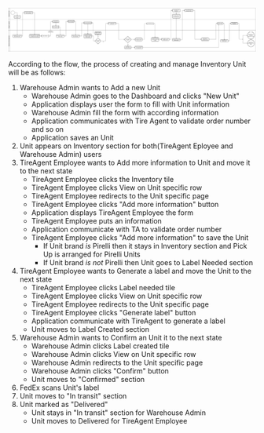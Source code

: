 ![Flow chart for warehouse.](../../data/WP_flowchart.drawio.png)

According to the flow, the process of creating and manage Inventory Unit will be as follows:

1. Warehouse Admin wants to Add a new Unit
    - Warehouse Admin goes to the Dashboard and clicks "New Unit"
    - Application displays user the form to fill with Unit information
    - Warehouse Admin fill the form with according information
    - Application communicates with Tire Agent to validate order number and so on
    - Application saves an Unit
2. Unit appears on Inventory section for both(TireAgent Eployee and Warehouse Admin) users
3. TireAgent Employee wants to Add more information to Unit and move it to the next state
    - TireAgent Employee clicks the Inventory tile
    - TireAgent Employee clicks View on Unit specific row
    - TireAgent Employee redirects to the Unit specific page
    - TireAgent Employee clicks "Add more information" button
    - Application displays TireAgent Employee the form
    - TireAgent Employee puts an information
    - Application communicate with TA to validate order number
    - TireAgent Employee clicks "Add more information" to save the Unit
        * If Unit brand *is* Pirelli then it stays in Inventory section and Pick Up is arranged for Pirelli Units
        * If Unit brand *is not* Pirelli then Unit goes to Label Needed section
4. TireAgent Employee wants to Generate a label and move the Unit to the next state
    - TireAgent Employee clicks Label needed tile
    - TireAgent Employee clicks View on Unit specific row
    - TireAgent Employee redirects to the Unit specific page
    - TireAgent Employee clicks "Generate label" button
    - Application communicate with TireAgent to generate a label
    - Unit moves to Label Created section
5. Warehouse Admin wants to Confirm an Unit it to the next state
    - Warehouse Admin clicks Label created tile
    - Warehouse Admin clicks View on Unit specific row
    - Warehouse Admin redirects to the Unit specific page
    - Warehouse Admin clicks "Confirm" button
    - Unit moves to "Confirmed" section
6. FedEx scans Unit's label
7. Unit moves to "In transit" section
8. Unit marked as "Delivered"
    - Unit stays in "In transit" section for Warehouse Admin
    - Unit moves to Delivered for TireAgent Employee
